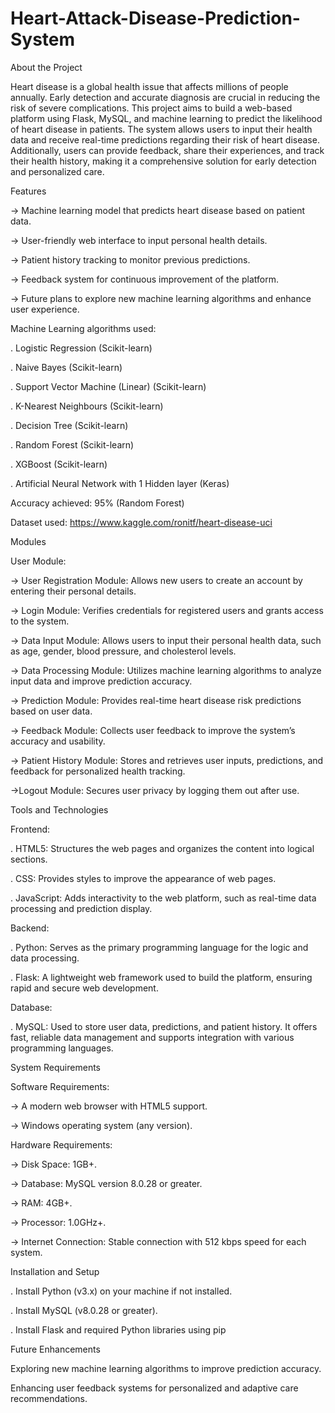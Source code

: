 # Heart-Attack-Disease-Prediction-System

About the Project

Heart disease is a global health issue that affects millions of people annually. Early detection and accurate diagnosis are crucial in reducing the risk of severe complications. This project aims to build a web-based platform using Flask, MySQL, and machine learning to predict the likelihood of heart disease in patients. The system allows users to input their health data and receive real-time predictions regarding their risk of heart disease. Additionally, users can provide feedback, share their experiences, and track their health history, making it a comprehensive solution for early detection and personalized care.



Features

-> Machine learning model that predicts heart disease based on patient data.

-> User-friendly web interface to input personal health details.

-> Patient history tracking to monitor previous predictions.

-> Feedback system for continuous improvement of the platform.

-> Future plans to explore new machine learning algorithms and enhance user experience.



Machine Learning algorithms used:

. Logistic Regression (Scikit-learn)

. Naive Bayes (Scikit-learn)

. Support Vector Machine (Linear) (Scikit-learn)

. K-Nearest Neighbours (Scikit-learn)

. Decision Tree (Scikit-learn)

. Random Forest (Scikit-learn)

. XGBoost (Scikit-learn)

. Artificial Neural Network with 1 Hidden layer (Keras)

Accuracy achieved: 95% (Random Forest)



Dataset used: https://www.kaggle.com/ronitf/heart-disease-uci



Modules

User Module:

-> User Registration Module: Allows new users to create an account by entering their personal details.

-> Login Module: Verifies credentials for registered users and grants access to the system.

-> Data Input Module: Allows users to input their personal health data, such as age, gender, blood pressure, and cholesterol levels.

-> Data Processing Module: Utilizes machine learning algorithms to analyze input data and improve prediction accuracy.

-> Prediction Module: Provides real-time heart disease risk predictions based on user data.

-> Feedback Module: Collects user feedback to improve the system’s accuracy and usability.

-> Patient History Module: Stores and retrieves user inputs, predictions, and feedback for personalized health tracking.

->Logout Module: Secures user privacy by logging them out after use.



Tools and Technologies

Frontend:

. HTML5: Structures the web pages and organizes the content into logical sections.

. CSS: Provides styles to improve the appearance of web pages.

. JavaScript: Adds interactivity to the web platform, such as real-time data processing and prediction display.

Backend:

. Python: Serves as the primary programming language for the logic and data processing.

. Flask: A lightweight web framework used to build the platform, ensuring rapid and secure web development.

Database:

. MySQL: Used to store user data, predictions, and patient history. It offers fast, reliable data management and supports integration with various programming languages.



System Requirements

Software Requirements:

-> A modern web browser with HTML5 support.

-> Windows operating system (any version).

Hardware Requirements:

-> Disk Space: 1GB+.

-> Database: MySQL version 8.0.28 or greater.

-> RAM: 4GB+.

-> Processor: 1.0GHz+.

-> Internet Connection: Stable connection with 512 kbps speed for each system.



Installation and Setup

. Install Python (v3.x) on your machine if not installed.

. Install MySQL (v8.0.28 or greater).

. Install Flask and required Python libraries using pip



Future Enhancements

Exploring new machine learning algorithms to improve prediction accuracy.

Enhancing user feedback systems for personalized and adaptive care recommendations.
